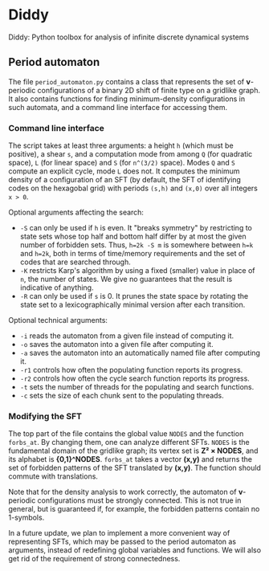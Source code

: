 # Diddy
Diddy: Python toolbox for analysis of infinite discrete dynamical systems

## Period automaton

The file `period_automaton.py` contains a class that represents the set of **v**-periodic configurations of a binary 2D shift of finite type on a gridlike graph.
It also contains functions for finding minimum-density configurations in such automata, and a command line interface for accessing them.

### Command line interface

The script takes at least three arguments: a height `h` (which must be positive), a shear `s`, and a computation mode from among `Q` (for quadratic space), `L` (for linear space) and `S` (for `n^(3/2)` space).
Modes `Q` and `S` compute an explicit cycle, mode `L` does not.
It computes the minimum density of a configuration of an SFT (by default, the SFT of identifying codes on the hexagobal grid) with periods `(s,h)` and `(x,0)` over all integers `x > 0`.

Optional arguments affecting the search:
- `-S` can only be used if `h` is even. It "breaks symmetry" by restricting to state sets whose top half and bottom half differ by at most the given number of forbidden sets. Thus, `h=2k -S m` is somewhere between `h=k` and `h=2k`, both in terms of time/memory requirements and the set of codes that are searched through.
- `-K` restricts Karp's algorithm by using a fixed (smaller) value in place of `n`, the number of states. We give no guarantees that the result is indicative of anything.
- `-R` can only be used if  `s` is 0. It prunes the state space by rotating the state set to a lexicographically minimal version after each transition.

Optional technical arguments:
- `-i` reads the automaton from a given file instead of computing it.
- `-o` saves the automaton into a given file after computing it.
- `-a` saves the automaton into an automatically named file after computing it.
- `-r1` controls how often the populating function reports its progress.
- `-r2` controls how often the cycle search function reports its progress.
- `-t` sets the number of threads for the populating and search functions.
- `-c` sets the size of each chunk sent to the populating threads.

### Modifying the SFT

The top part of the file contains the global value `NODES` and the function `forbs_at`.
By changing them, one can analyze different SFTs.
`NODES` is the fundamental domain of the gridlike graph; its vertex set is **Z² × NODES**, and its alphabet is **{0,1}^NODES**.
`forbs_at` takes a vector **(x,y)** and returns the set of forbidden patterns of the SFT translated by **(x,y)**.
The function should commute with translations.

Note that for the density analysis to work correctly, the automaton of **v**-periodic configurations must be strongly connected.
This is not true in general, but is guaranteed if, for example, the forbidden patterns contain no 1-symbols.

In a future update, we plan to implement a more convenient way of representing SFTs, which may be passed to the period automaton as arguments, instead of redefining global variables and functions.
We will also get rid of the requirement of strong connectedness.
